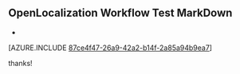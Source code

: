 ## OpenLocalization Workflow Test MarkDown
* 

[AZURE.INCLUDE [87ce4f47-26a9-42a2-b14f-2a85a94b9ea7](calleeMd1.md)]

 
thanks!